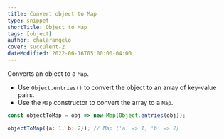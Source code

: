```yaml
---
title: Convert object to Map
type: snippet
shortTitle: Object to Map
tags: [object]
author: chalarangelo
cover: succulent-2
dateModified: 2022-06-16T05:00:00-04:00
---
```


Converts an object to a `Map`.

- Use `Object.entries()` to convert the object to an array of key-value pairs.
- Use the `Map` constructor to convert the array to a `Map`.

```js
const objectToMap = obj => new Map(Object.entries(obj));
```

```js
objectToMap({a: 1, b: 2}); // Map {'a' => 1, 'b' => 2}
```
